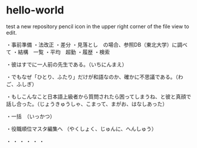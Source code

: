 # hello-world
test a new repository
pencil icon in the upper right corner of the file view to edit.

・事前準備
・法改正
・差分
・見落とし　の場合、参照DB（東北大学）に調べて
・結構　一覧
・平均　超勤
・履歴
・検索

・彼はすでに一人前の先生である。（いちにんまえ）

・でもなぜ「ひとり、ふたり」だけが和語なのか、確かに不思議である。（わご、ふしぎ）

・もしこんなこと日本語上級者から質問されたら困ってしまうね、と彼と真顔で話し合った。（じょうきゅうしゃ、こまって、まがお、はなしあった）

・一括　（いっかつ）

・役職順位マスタ編集へ  （やくしょく、じゅんに、へんしゅう）

・
・
・
・
・
・
